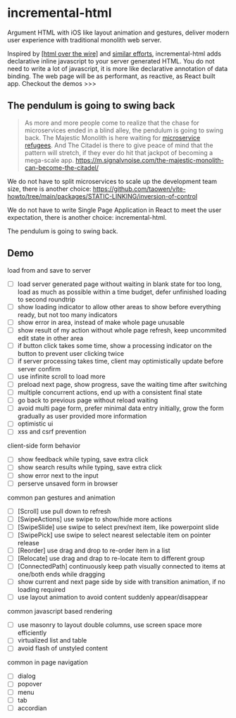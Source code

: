 # incremental-html

Argument HTML with iOS like layout animation and gestures, deliver modern user experience with traditional monolith web server.

Inspired by [[html over the wire]](https://hotwired.dev/) and [similar efforts](https://github.com/taowen/awesome-html), incremental-html adds declarative inline javascript to your server generated HTML. You do not need to write a lot of javascript, it is more like declarative annotation of data binding. The web page will be as performant, as reactive, as React built app. Checkout the demos >>>

## The pendulum is going to swing back

> As more and more people come to realize that the chase for microservices ended in a blind alley, the pendulum is going to swing back. The Majestic Monolith is here waiting for [microservice refugees](https://www.youtube.com/watch?v=y8OnoxKotPQ). And The Citadel is there to give peace of mind that the pattern will stretch, if they ever do hit that jackpot of becoming a mega-scale app.
> https://m.signalvnoise.com/the-majestic-monolith-can-become-the-citadel/

We do not have to split microservices to scale up the development team size, there is another choice: https://github.com/taowen/vite-howto/tree/main/packages/STATIC-LINKING/inversion-of-control

We do not have to write Single Page Application in React to meet the user expectation, there is another choice: incremental-html.

The pendulum is going to swing back.

## Demo

load from and save to server

* [ ] load server generated page without waiting in blank state for too long, load as much as possible within a time budget, defer unfinished loading to second roundtrip
* [ ] show loading indicator to allow other areas to show before everything ready, but not too many indicators
* [ ] show error in area, instead of make whole page unusable
* [ ] show result of my action without whole page refresh, keep uncommited edit state in other area
* [ ] if button click takes some time, show a processing indicator on the button to prevent user clicking twice
* [ ] if server processing takes time, client may optimistically update before server confirm
* [ ] use infinite scroll to load more
* [ ] preload next page, show progress, save the waiting time after switching
* [ ] multiple concurrent actions, end up with a consistent final state
* [ ] go back to previous page without reload waiting
* [ ] avoid multi page form, prefer minimal data entry initially, grow the form gradually as user provided more information
* [ ] optimistic ui
* [ ] xss and csrf prevention

client-side form behavior

* [ ] show feedback while typing, save extra click
* [ ] show search results while typing, save extra click
* [ ] show error next to the input
* [ ] perserve unsaved form in browser 

common pan gestures and animation

* [ ] [Scroll] use pull down to refresh
* [ ] [SwipeActions] use swipe to show/hide more actions
* [ ] [SwipeSlide] use swipe to select prev/next item, like powerpoint slide
* [ ] [SwipePick] use swipe to select nearest selectable item on pointer release
* [ ] [Reorder] use drag and drop to re-order item in a list
* [ ] [Relocate] use drag and drap to re-locate item to different group
* [ ] [ConnectedPath] continuously keep path visually connected to items at one/both ends while dragging
* [ ] show current and next page side by side with transition animation, if no loading required
* [ ] use layout animation to avoid content suddenly appear/disappear

common javascript based rendering

* [ ] use masonry to layout double columns, use screen space more efficiently
* [ ] virtualized list and table
* [ ] avoid flash of unstyled content

common in page navigation

* [ ] dialog
* [ ] popover
* [ ] menu
* [ ] tab
* [ ] accordian